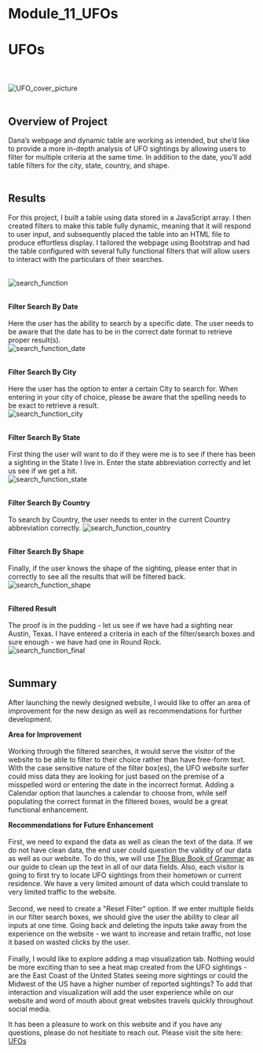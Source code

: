 # Module_11_UFOs

# UFOs<br><br>

![UFO_cover_picture](static/images/UFO_cover_picture.png)<br><br>

## Overview of Project<br>
Dana’s webpage and dynamic table are working as intended, but she’d like to provide a more in-depth analysis of UFO sightings by allowing users to filter for multiple criteria at the same time. In addition to the date, you’ll add table filters for the city, state, country, and shape.<br><br>

## Results<br>
For this project, I built a table using data stored in a JavaScript array. I then created filters to make this table fully dynamic, meaning that it will respond to user input, and subsequently placed the table into an HTML file to produce effortless display.  I tailored the webpage using Bootstrap and had the table configured with several fully functional filters that will allow users to interact with the particulars of their searches.<br><br>

![search_function](static/images/search_function.png)<br><br>

**Filter Search By Date**<br><br>
Here the user has the ability to search by a specific date.  The user needs to be aware that the date has to be in the correct date format to retrieve proper result(s).<br>
![search_function_date](static/images/search_function_date.png)<br><br>

**Filter Search By City**<br><br>
Here the user has the option to enter a certain City to search for.  When entering in your city of choice, please be aware that the spelling needs to be exact to retrieve a result.<br>
![search_function_city](static/images/search_function_city.png)<br><br>

**Filter Search By State**<br><br>
First thing the user will want to do if they were me is to see if there has been a sighting in the State I live in.  Enter the state abbreviation correctly and let us see if we get a hit.<br>
![search_function_state](static/images/search_function_state.png)<br><br>

**Filter Search By Country**<br><br>
To search by Country, the user needs to enter in the current Country abbreviation correctly.
![search_function_country](static/images/search_function_country.png)<br><br>

**Filter Search By Shape**<br><br>
Finally, if the user knows the shape of the sighting, please enter that in correctly to see all the results that will be filtered back.<br>
![search_function_shape](static/images/search_function_shape.png)<br><br>

**Filtered Result**<br><br>
The proof is in the pudding - let us see if we have had a sighting near Austin, Texas.  I have entered a criteria in each of the filter/search boxes and sure enough - we have had one in Round Rock.<br>
![search_function_final](static/images/search_function_final.png)<br><br>

## Summary<br>
After launching the newly designed website, I would like to offer an area of improvement for the new design as well as recommendations for further development.<br>

**Area for Improvement**<br><br>
Working through the filtered searches, it would serve the visitor of the website to be able to filter to their choice rather than have free-form text.  With the case sensitive nature of the filter box(es), the UFO website surfer could miss data they are looking for just based on the premise of a misspelled word or entering the date in the incorrect format.  Adding a Calendar option that launches a calendar to choose from, while self populating the correct format in the filtered boxes, would be a great functional enhancement.<br>

**Recommendations for Future Enhancement**<br><br>
First, we need to expand the data as well as clean the text of the data.  If we do not have clean data, the end user could question the validity of our data as well as our website.  To do this, we will use [The Blue Book of Grammar](https://www.grammarbook.com/) as our guide to clean up the text in all of our data fields.  Also, each visitor is going to first try to locate UFO sightings from their hometown or current residence.  We have a very limited amount of data which could translate to very limited traffic to the website.<br><br>
Second, we need to create a "Reset Filter" option.  If we enter multiple fields in our filter search boxes, we should give the user the ability to clear all inputs at one time.  Going back and deleting the inputs take away from the experience on the website - we want to increase and retain traffic, not lose it based on wasted clicks by the user.<br><br>
Finally,  I would like to explore adding a map visualization tab.  Nothing would be more exciting than to see a heat map created from the UFO sightings - are the East Coast of the United States seeing more sightings or could the Midwest of the US have a higher number of reported sightings?  To add that interaction and visualization will add the user experience while on our website and word of mouth about great websites travels quickly throughout social media.<br>

It has been a pleasure to work on this website and if you have any questions, please do not hesitiate to reach out.  Please visit the site here:  [UFOs](https://whitneyshine.github.io/Module_11_UFOs/)
